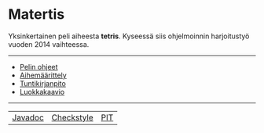 Matertis
========

Yksinkertainen peli aiheesta **tetris**. Kyseessä siis ohjelmoinnin harjoitustyö vuoden 2014 vaihteessa.

- - -

* [Pelin ohjeet](Dokumentointi/ohjeet.md)<br>
* [Aihemäärittely](Dokumentointi/aiheenKuvausJaRakenne.md)<br>
* [Tuntikirjanpito](Dokumentointi/tuntikirjanpito.md)<br>
* [Luokkakaavio](Dokumentointi/luokkakaavio.png)

- - -


<table>
  <tr>
    <td><a href="http://tilastokeskus.github.io/Matertis/site/apidocs/index.html">Javadoc</a></td>
    <td><a href="http://tilastokeskus.github.io/Matertis/site/checkstyle.html">Checkstyle</a></td>
    <td><a href="http://tilastokeskus.github.io/Matertis/pit/">PIT</a></td>
  </tr>
</table>
